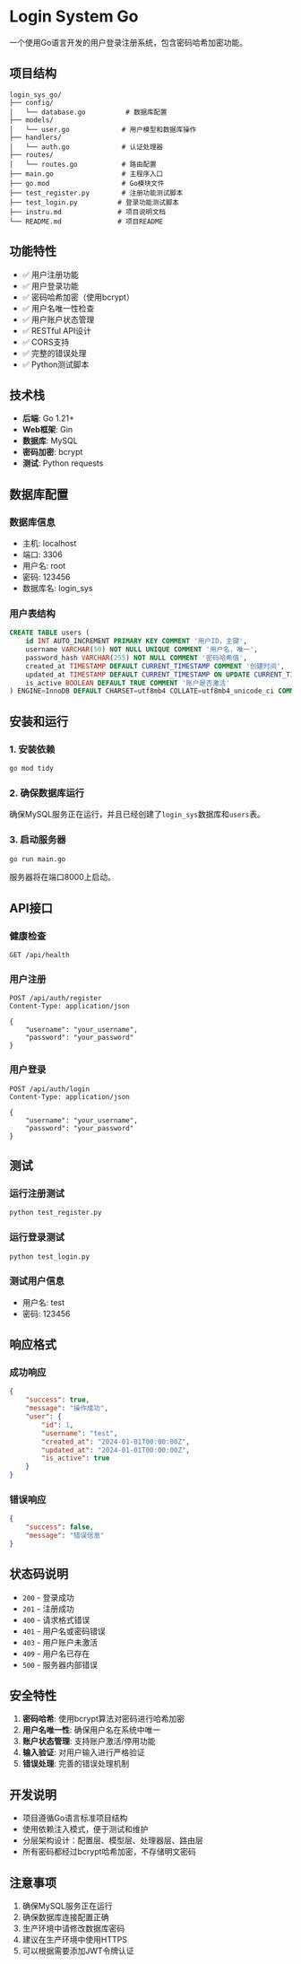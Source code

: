 # Login System Go

一个使用Go语言开发的用户登录注册系统，包含密码哈希加密功能。

## 项目结构

```
login_sys_go/
├── config/
│   └── database.go          # 数据库配置
├── models/
│   └── user.go             # 用户模型和数据库操作
├── handlers/
│   └── auth.go             # 认证处理器
├── routes/
│   └── routes.go           # 路由配置
├── main.go                 # 主程序入口
├── go.mod                  # Go模块文件
├── test_register.py        # 注册功能测试脚本
├── test_login.py          # 登录功能测试脚本
├── instru.md              # 项目说明文档
└── README.md              # 项目README
```

## 功能特性

- ✅ 用户注册功能
- ✅ 用户登录功能
- ✅ 密码哈希加密（使用bcrypt）
- ✅ 用户名唯一性检查
- ✅ 用户账户状态管理
- ✅ RESTful API设计
- ✅ CORS支持
- ✅ 完整的错误处理
- ✅ Python测试脚本

## 技术栈

- **后端**: Go 1.21+
- **Web框架**: Gin
- **数据库**: MySQL
- **密码加密**: bcrypt
- **测试**: Python requests

## 数据库配置

### 数据库信息
- 主机: localhost
- 端口: 3306
- 用户名: root
- 密码: 123456
- 数据库名: login_sys

### 用户表结构
```sql
CREATE TABLE users (
    id INT AUTO_INCREMENT PRIMARY KEY COMMENT '用户ID，主键',
    username VARCHAR(50) NOT NULL UNIQUE COMMENT '用户名，唯一',
    password_hash VARCHAR(255) NOT NULL COMMENT '密码哈希值',
    created_at TIMESTAMP DEFAULT CURRENT_TIMESTAMP COMMENT '创建时间',
    updated_at TIMESTAMP DEFAULT CURRENT_TIMESTAMP ON UPDATE CURRENT_TIMESTAMP COMMENT '更新时间',
    is_active BOOLEAN DEFAULT TRUE COMMENT '账户是否激活'
) ENGINE=InnoDB DEFAULT CHARSET=utf8mb4 COLLATE=utf8mb4_unicode_ci COMMENT='用户登录表';
```

## 安装和运行

### 1. 安装依赖
```bash
go mod tidy
```

### 2. 确保数据库运行
确保MySQL服务正在运行，并且已经创建了`login_sys`数据库和`users`表。

### 3. 启动服务器
```bash
go run main.go
```

服务器将在端口8000上启动。

## API接口

### 健康检查
```
GET /api/health
```

### 用户注册
```
POST /api/auth/register
Content-Type: application/json

{
    "username": "your_username",
    "password": "your_password"
}
```

### 用户登录
```
POST /api/auth/login
Content-Type: application/json

{
    "username": "your_username",
    "password": "your_password"
}
```

## 测试

### 运行注册测试
```bash
python test_register.py
```

### 运行登录测试
```bash
python test_login.py
```

### 测试用户信息
- 用户名: test
- 密码: 123456

## 响应格式

### 成功响应
```json
{
    "success": true,
    "message": "操作成功",
    "user": {
        "id": 1,
        "username": "test",
        "created_at": "2024-01-01T00:00:00Z",
        "updated_at": "2024-01-01T00:00:00Z",
        "is_active": true
    }
}
```

### 错误响应
```json
{
    "success": false,
    "message": "错误信息"
}
```

## 状态码说明

- `200` - 登录成功
- `201` - 注册成功
- `400` - 请求格式错误
- `401` - 用户名或密码错误
- `403` - 用户账户未激活
- `409` - 用户名已存在
- `500` - 服务器内部错误

## 安全特性

1. **密码哈希**: 使用bcrypt算法对密码进行哈希加密
2. **用户名唯一性**: 确保用户名在系统中唯一
3. **账户状态管理**: 支持账户激活/停用功能
4. **输入验证**: 对用户输入进行严格验证
5. **错误处理**: 完善的错误处理机制

## 开发说明

- 项目遵循Go语言标准项目结构
- 使用依赖注入模式，便于测试和维护
- 分层架构设计：配置层、模型层、处理器层、路由层
- 所有密码都经过bcrypt哈希加密，不存储明文密码

## 注意事项

1. 确保MySQL服务正在运行
2. 确保数据库连接配置正确
3. 生产环境中请修改数据库密码
4. 建议在生产环境中使用HTTPS
5. 可以根据需要添加JWT令牌认证